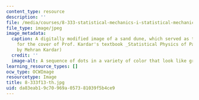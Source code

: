 ```yaml
---
content_type: resource
description: ''
file: /media/courses/8-333-statistical-mechanics-i-statistical-mechanics-of-particles-fall-2013/da83eab19c70969a057381039f5b4ce9_8-333f13-th.jpg
file_type: image/jpeg
image_metadata:
  caption: A digitally modified image of a sand dune, which served as the inspiration
    for the cover of Prof. Kardar's textbook _Statistical Physics of Particles_. (Image
    by Mehran Kardar)
  credit: ''
  image-alt: A sequence of dots in a variety of color that look like grains of sand.
learning_resource_types: []
ocw_type: OCWImage
resourcetype: Image
title: 8-333f13-th.jpg
uid: da83eab1-9c70-969a-0573-81039f5b4ce9
---
```

